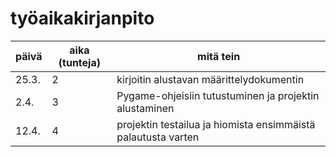 # työaikakirjanpito

| päivä | aika (tunteja) | mitä tein                                                      |
| ----- | -------------- | -------------------------------------------------------------- |
| 25.3. | 2		 | kirjoitin alustavan määrittelydokumentin                       |
| 2.4.  | 3              | Pygame-ohjeisiin tutustuminen ja projektin alustaminen         |
| 12.4. | 4              | projektin testailua ja hiomista ensimmäistä palautusta varten  |
